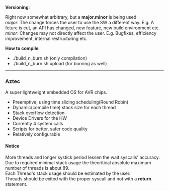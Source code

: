 **Versioning**: 

Right now somewhat arbitrary, but a **major.minor** is being used</br>
*major*: The change forces the user to use the SW a different way. E.g. A feture is cut, an API has changed, new feature, new build environment etc.</br>
*minor*: Changes may not directly affect the user. E.g. Bugfixes, efficiency improvement, internal restructuring etc.

**How to compile**:</br>
*  ./build_n_burn.sh        (only compilation)</br>
*  ./build_n_burn.sh upload (for burning as well)
___
### Aztec</br>
A super lightweight embedded OS for AVR chips.
* Preemptive, using time slicing scheduling(Round Robin)
* Dynamic(compile time) stack size for each thread
* Stack overflow detection
* Device Drivers for the HW
* Currently 4 system calls
* Scripts for better, safer code quality
* Relatively configurable
#### Notice
More threads and longer systick period lessen the wait syscalls' accuracy.</br>
Due to required minimal stack usage the theoritical absolute maximum number of threads is about 89.</br>
Each Thread's stack usage should be estimated by the user.</br>
Threads should be exited with the proper syscall and not with a **return** statement.</br>
